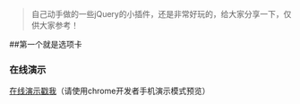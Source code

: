 > 自己动手做的一些jQuery的小插件，还是非常好玩的，给大家分享一下，仅供大家参考！

##第一个就是选项卡

### 在线演示

<a href="https://simonzhangiter.github.io/VueDemo_Sell_Eleme" target=_blank>在线演示戳我</a>（请使用chrome开发者手机演示模式预览）